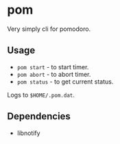 # pom

Very simply cli for pomodoro.

## Usage

* `pom start` - to start timer.
* `pom abort` - to abort timer.
* `pom status` - to get current status.

Logs to `$HOME/.pom.dat`.

## Dependencies

* libnotify
